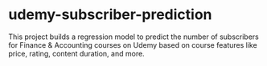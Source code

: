 # udemy-subscriber-prediction
This project builds a regression model to predict the number of subscribers for Finance &amp; Accounting courses on Udemy based on course features like price, rating, content duration, and more.
